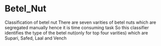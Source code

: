 # Betel_Nut
Classification of betel nut
There are seven varities of betel nuts which are segregated manually hence it is time consuming task 
So this classifier identifies the type of the betel nut(only for top four varities) which are \
Supari, Safed, Laal and Vench 
